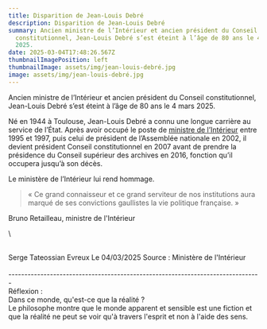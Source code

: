 ```yaml
---
title: Disparition de Jean-Louis Debré
description: Disparition de Jean-Louis Debré
summary: Ancien ministre de l’Intérieur et ancien président du Conseil
  constitutionnel, Jean-Louis Debré s’est éteint à l’âge de 80 ans le 4 mars
  2025.
date: 2025-03-04T17:48:26.567Z
thumbnailImagePosition: left
thumbnailImage: assets/img/jean-louis-debré.jpg
image: assets/img/jean-louis-debré.jpg
---
```

<!--StartFragment-->

Ancien ministre de l’Intérieur et ancien président du Conseil constitutionnel, Jean-Louis Debré s’est éteint à l’âge de 80 ans le 4 mars 2025.

Né en 1944 à Toulouse, Jean-Louis Debré a connu une longue carrière au service de l’État. Après avoir occupé le poste de [ministre de l’Intérieur](https://www.interieur.gouv.fr/node/3535 "ministre de l’Intérieur") entre 1995 et 1997, puis celui de président de l’Assemblée nationale en 2002, il devient président Conseil constitutionnel en 2007 avant de prendre la présidence du Conseil supérieur des archives en 2016, fonction qu’il occupera jusqu’à son décès.

Le ministère de l’Intérieur lui rend hommage.

> « Ce grand connaisseur et ce grand serviteur de nos institutions aura marqué de ses convictions gaullistes la vie politique française. »

Bruno Retailleau, ministre de l'Intérieur

<!--EndFragment-->\
\
Serge Tateossian Evreux    Le 04/03/2025    Source : Ministère de l'Intérieur\
\
-﻿------------------------------------------------------------------------------\
Réflexion : \
Dans ce monde, qu'est-ce que la réalité ?\
Le philosophe montre que le monde apparent et sensible est une fiction et que la réalité ne peut se voir qu'à travers l'esprit et non à l'aide des sens.